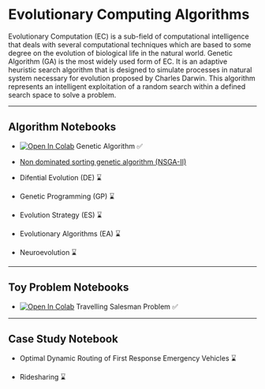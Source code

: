 # Evolutionary Computing Algorithms
Evolutionary Computation (EC) is a sub-field of computational intelligence that deals with several computational techniques which are based to some degree on the evolution of biological life in the natural world. Genetic Algorithm (GA) is the most widely used form of EC. It is an adaptive heuristic search algorithm that is designed to simulate processes in natural system necessary for evolution proposed by Charles Darwin. This algorithm represents an intelligent exploitation of a random search within a defined search space to solve a problem.

---
## Algorithm Notebooks
- [![Open In Colab](https://colab.research.google.com/assets/colab-badge.svg)](https://colab.research.google.com/github/SmartMobilityAlgorithms/Evolutionary-Computing-Algorithms/blob/master/genetic_search.ipynb) Genetic Algorithm :white_check_mark:

- [Non dominated sorting genetic algorithm (NSGA-II)](https://www.iitk.ac.in/kangal/Deb_NSGA-II.pdf)

- Difential Evolution (DE) :hourglass:

- Genetic Programming (GP) :hourglass:

- Evolution Strategy (ES) :hourglass:

- Evolutionary Algorithms (EA) :hourglass:

- Neuroevolution :hourglass:

---
## Toy Problem Notebooks
- [![Open In Colab](https://colab.research.google.com/assets/colab-badge.svg)](https://colab.research.google.com/github/SmartMobilityAlgorithms/Evolutionary-Computing-Algorithms/blob/master/TSP_genetic_search.ipynb) Travelling Salesman Problem :white_check_mark:

---
## Case Study Notebook
- Optimal Dynamic Routing of First Response Emergency Vehicles :hourglass:

- Ridesharing :hourglass:
